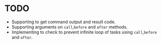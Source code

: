 # TODO

* Supporting to get command output and result code.
* Supporting arguments on `call`,`before` and `after` methods.
* Implementing to check to prevent infinite loop of tasks using `call`,`before` and `after`.